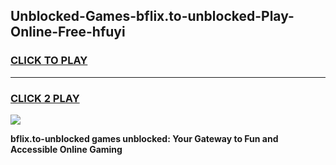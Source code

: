 
## Unblocked-Games-bflix.to-unblocked-Play-Online-Free-hfuyi
<h3>
<a href="https://premium76.site?title=bflix.to-unblocked&ref=26A">CLICK TO PLAY</a></h3>
<hr>

<h3>
<a href="https://premium76.site?title=bflix.to-unblocked&ref=26A">CLICK 2 PLAY</a>
  
</h3>

<a href="https://premium76.site?title=bflix.to-unblocked&ref=26A"><img src="https://clearcache.store/games.png"></a>


**bflix.to-unblocked games unblocked: Your Gateway to Fun and Accessible Online Gaming**

